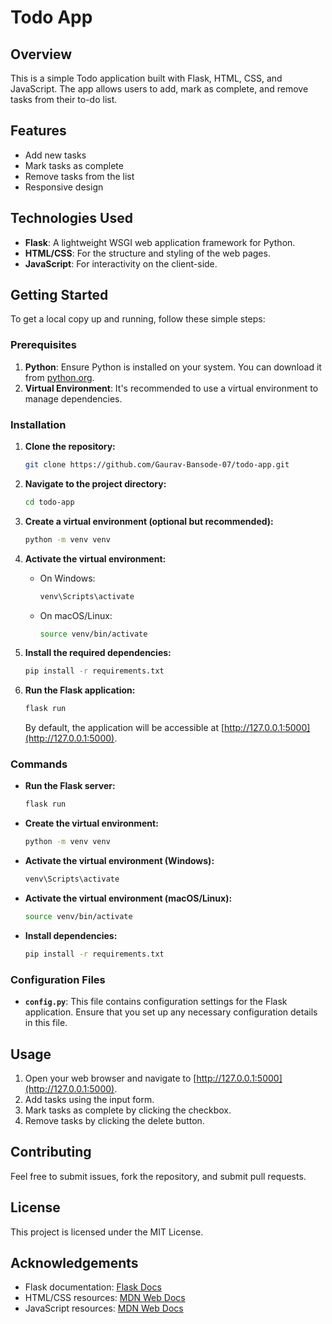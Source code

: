 # Todo App

## Overview

This is a simple Todo application built with Flask, HTML, CSS, and JavaScript. The app allows users to add, mark as complete, and remove tasks from their to-do list.

## Features

- Add new tasks
- Mark tasks as complete
- Remove tasks from the list
- Responsive design

## Technologies Used

- **Flask**: A lightweight WSGI web application framework for Python.
- **HTML/CSS**: For the structure and styling of the web pages.
- **JavaScript**: For interactivity on the client-side.

## Getting Started

To get a local copy up and running, follow these simple steps:

### Prerequisites

1. **Python**: Ensure Python is installed on your system. You can download it from [python.org](https://www.python.org/downloads/).
2. **Virtual Environment**: It's recommended to use a virtual environment to manage dependencies.

### Installation

1. **Clone the repository:**
    ```sh
    git clone https://github.com/Gaurav-Bansode-07/todo-app.git
    ```

2. **Navigate to the project directory:**
    ```sh
    cd todo-app
    ```

3. **Create a virtual environment (optional but recommended):**
    ```sh
    python -m venv venv
    ```

4. **Activate the virtual environment:**
    - On Windows:
      ```sh
      venv\Scripts\activate
      ```
    - On macOS/Linux:
      ```sh
      source venv/bin/activate
      ```

5. **Install the required dependencies:**
    ```sh
    pip install -r requirements.txt
    ```

6. **Run the Flask application:**
    ```sh
    flask run
    ```

    By default, the application will be accessible at [http://127.0.0.1:5000](http://127.0.0.1:5000).

### Commands

- **Run the Flask server:**
    ```sh
    flask run
    ```

- **Create the virtual environment:**
    ```sh
    python -m venv venv
    ```

- **Activate the virtual environment (Windows):**
    ```sh
    venv\Scripts\activate
    ```

- **Activate the virtual environment (macOS/Linux):**
    ```sh
    source venv/bin/activate
    ```

- **Install dependencies:**
    ```sh
    pip install -r requirements.txt
    ```

### Configuration Files

- **`config.py`**: This file contains configuration settings for the Flask application. Ensure that you set up any necessary configuration details in this file.

## Usage

1. Open your web browser and navigate to [http://127.0.0.1:5000](http://127.0.0.1:5000).
2. Add tasks using the input form.
3. Mark tasks as complete by clicking the checkbox.
4. Remove tasks by clicking the delete button.

## Contributing

Feel free to submit issues, fork the repository, and submit pull requests.

## License

This project is licensed under the MIT License.

## Acknowledgements

- Flask documentation: [Flask Docs](https://flask.palletsprojects.com/en/2.0.x/)
- HTML/CSS resources: [MDN Web Docs](https://developer.mozilla.org/)
- JavaScript resources: [MDN Web Docs](https://developer.mozilla.org/en-US/docs/Web/JavaScript)
